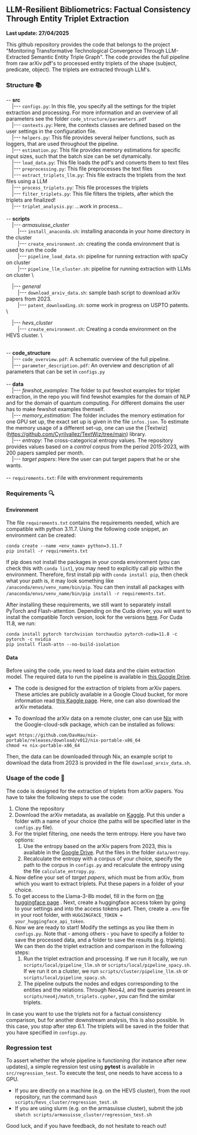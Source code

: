 ## LLM-Resilient Bibliometrics: Factual Consistency Through Entity Triplet Extraction

**Last update: 27/04/2025**

This github repository provides the code that belongs to the project "Monitoring Transformative Technological Convergence Through LLM-Extracted Semantic Entity Triple Graph". The code provides the full pipeline from raw arXiv pdf's to processed entity triplets of the shape (subject, predicate, object). The triplets are extracted through LLM's.

### Structure :books:

-- **src** \
&nbsp;&nbsp;&nbsp;&nbsp;|--- ```configs.py```: In this file, you specify all the settings for the triplet extraction and processing. For more information and an overview of all parameters see the folder ```code_structure/parameters.pdf```  \
&nbsp;&nbsp;&nbsp;&nbsp;|--- ```contexts.py```: Here, the contexts classes are defined based on the user settings in the configuration file.  \
&nbsp;&nbsp;&nbsp;&nbsp;|--- ```helpers.py```: This file provides several helper functions, such as loggers, that are used throughout the pipeline. \
&nbsp;&nbsp;&nbsp;&nbsp;|--- ```estimation.py```: This file provides memory estimations for specific input sizes, such that the batch size can be set dynamically. \
&nbsp;&nbsp;&nbsp;&nbsp;|--- ```load_data.py```: This file loads the pdf's and converts them to text files \
&nbsp;&nbsp;&nbsp;&nbsp;|--- ```preprocessing.py```: This file preprocesses the text files \
&nbsp;&nbsp;&nbsp;&nbsp;|--- ```extract_triplets_llm.py```: This file extracts the triplets from the text files using a LLM \
&nbsp;&nbsp;&nbsp;&nbsp;|--- ```process_triplets.py```: This file processes the triplets \
&nbsp;&nbsp;&nbsp;&nbsp;|--- ```filter_triplets.py```: This file filters the triplets, after which the triplets are finalized! \
&nbsp;&nbsp;&nbsp;&nbsp;|--- ```triplet_analysis.py```: ...work in process... \
\
-- **scripts** \
&nbsp;&nbsp;&nbsp;&nbsp;|--- *armasuisse_cluster*  \
&nbsp;&nbsp;&nbsp;&nbsp;&nbsp;&nbsp;&nbsp;&nbsp;|--- ```install_anaconda.sh```: installing anaconda in your home directory in the cluster \
&nbsp;&nbsp;&nbsp;&nbsp;&nbsp;&nbsp;&nbsp;&nbsp;|--- ```create_environment.sh```: creating the conda environment that is used to run the code \
&nbsp;&nbsp;&nbsp;&nbsp;&nbsp;&nbsp;&nbsp;&nbsp;|--- ```pipeline_load_data.sh```: pipeline for running extraction with spaCy on cluster \
&nbsp;&nbsp;&nbsp;&nbsp;&nbsp;&nbsp;&nbsp;&nbsp;|--- ```pipeline_llm_cluster.sh```: pipeline for running extraction with LLMs on cluster \

&nbsp;&nbsp;&nbsp;&nbsp;|--- *general* \
&nbsp;&nbsp;&nbsp;&nbsp;&nbsp;&nbsp;&nbsp;&nbsp;|--- ```download_arxiv_data.sh```: sample bash script to download arXiv papers from 2023. \
&nbsp;&nbsp;&nbsp;&nbsp;&nbsp;&nbsp;&nbsp;&nbsp;|--- ```patent_downloading.sh```: some work in progress on USPTO patents. \

&nbsp;&nbsp;&nbsp;&nbsp;|--- *hevs_cluster* \
&nbsp;&nbsp;&nbsp;&nbsp;&nbsp;&nbsp;&nbsp;&nbsp;|--- ```create_environment.sh```: Creating a conda environment on the HEVS cluster. \

\
-- **code_structure** \
&nbsp;&nbsp;&nbsp;&nbsp;|--- ```code_overview.pdf```: A schematic overview of the full pipeline.  \
&nbsp;&nbsp;&nbsp;&nbsp;|--- ```parameter_description.pdf```: An overview and description of all parameters that can be set in ```configs.py``` \
\
-- **data** \
&nbsp;&nbsp;&nbsp;&nbsp;|--- *fewshot_examples*: The folder to put fewshot examples for triplet extraction, in the repo you will find fewshot examples for the domain of NLP and for the domain of quantum computing. For different domains the user has to make fewshot examples themself.  \
&nbsp;&nbsp;&nbsp;&nbsp;|--- *memory_estimation*: The folder includes the memory estimation for one GPU set up, the exact set up is given in the file ```infos.json```. To estimate the memory usage of a different set-up, one can use the [Textwiz] (https://github.com/Cyrilvallez/TextWiz/tree/main) library.  \
&nbsp;&nbsp;&nbsp;&nbsp;|--- *entropy*: The cross-categorical entropy values. The repository provides values based on a *control corpus* from the period 2015-2023, with 200 papers sampled per month.  \
&nbsp;&nbsp;&nbsp;&nbsp;|--- *target papers*: Here the user can put target papers that he or she wants.  \
\
-- ```requirements.txt```: File with environment requirements



### Requirements :mag:

#### Environment
The file ```requirements.txt``` contains the requirements needed, which are compatible with python 3.11.7. Using the following code snippet, an environment can be created:

```
conda create --name <env_name> python=3.11.7
pip install -r requirements.txt
```

If pip does not install the packages in your conda environment (you can check this with ```conda list```), you may need to explicitly call pip within the environment. Therefore, first install pip with ```conda install pip```, then check what your path is, it may look something like ```/anaconda/envs/venv_name/bin/pip```. You can then install all packages with ```/anaconda/envs/venv_name/bin/pip install -r requirements.txt```.

After installing these requirements, we still want to separately install PyTorch and Flash-attention. Depending on the Cuda driver, you will want to install the compatible Torch version, look for the versions [here](https://pytorch.org/get-started/previous-versions/). For Cuda 11.8, we run:

```
conda install pytorch torchvision torchaudio pytorch-cuda=11.8 -c pytorch -c nvidia
pip install flash-attn --no-build-isolation
```

#### Data
Before using the code, you need to load data and the claim extraction model. The required data to run the pipeline is available in [this Google Drive](https://drive.google.com/drive/folders/1VzIWOI6PPWNSOLkZUZPCbuorUEroMW2W?usp=sharing).

* The code is designed for the extraction of triplets from arXiv papers. These articles are publicly available in a Google Cloud bucket, for more information read [this Kaggle page](https://www.kaggle.com/datasets/Cornell-University/arxiv). Here, one can also download the arXiv metadata.

* To download the arXiv data on a remote cluster, one can use [Nix](https://github.com/DavHau/nix-portable) with the Google-cloud-sdk package, which can be installed as follows:

```
wget https://github.com/DavHau/nix-portable/releases/download/v012/nix-portable-x86_64
chmod +x nix-portable-x86_64
```

Then, the data can be downloaded through Nix, an example script to download the data from 2023 is provided in the file ```download_arxiv_data.sh```.

### Usage of the code :memo:
The code is designed for the extraction of triplets from arXiv papers. You have to take the following steps to use the code:

1. Clone the repository
2. Download the arXiv metadata, as available on [Kaggle](https://www.kaggle.com/datasets/Cornell-University/arxiv). Put this under a folder with a name of your choice (the paths will be specified later in the ```configs.py``` file).
3. For the triplet filtering, one needs the term entropy. Here you have two options:
    1. Use the entropy based on the arXiv papers from 2023, this is available in the [Google Drive](https://drive.google.com/drive/folders/1VzIWOI6PPWNSOLkZUZPCbuorUEroMW2W?usp=sharing). Put the files in the folder ```data/entropy```.
    2. Recalculate the entropy with a corpus of your choice, specify the path to the corpus in ```configs.py``` and recalculate the entropy using the file ```calculate_entropy.py```.
4. Now define your set of _target papers_, which must be from arXiv, from which you want to extract triplets. Put these papers in a folder of your choice.
5. To get access to the Llama-3-8b model, fill in the form on [the huggingface page](https://huggingface.co/meta-llama/Meta-Llama-3-8B) . Next, create a huggingface access token by going to your settings and into the access tokens part. Then, create a ```.env``` file in your root folder, with ```HUGGINGFACE_TOKEN = your_huggingface_api_token```. 
6. Now we are ready to start! Modify the settings as you like them in ```configs.py```. Note that - among others - you have to specify a folder to save the processed data, and a folder to save the results (e.g. triplets). We can then do the triplet extraction and comparison in the following steps:
    1. Run the triplet extraction and processing. If we run it locally, we run ```scripts/local/pipeline_llm.sh``` or ```scripts/local/pipeline_spacy.sh```. If we run it on a cluster, we run ```scripts/cluster/pipeline_llm.sh``` or ```scripts/local/pipeline_spacy.sh```.
    2. The pipeline outputs the nodes and edges corresponding to the entities and the relations. Through Neo4J, and the queries present in ```scripts/neo4j/match_triplets.cypher```, you can find the similar triplets.

In case you want to use the triplets not for a factual consistency comparison, but for another downstream analysis, this is also possible. In this case, you stop after step 6.1. The triplets will be saved in the folder that you have specified in ```configs.py```.

### Regression test
To assert whether the whole pipeline is functioning (for instance after new updates), a simple regression test using **pytest** is available in ```src/regression_test```. To execute the test, one needs to have access to a GPU. 

* If you are directly on a machine (e.g. on the HEVS cluster), from the root repository, run the command ```bash scripts/hevs_cluster/regression_test.sh```
* If you are using slurm (e.g. on the armasuisse cluster), submit the job ```sbatch scripts/armasuisse_cluster/regression_test.sh```


Good luck, and if you have feedback, do not hesitate to reach out!
